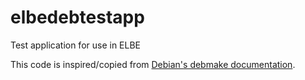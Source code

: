 # elbedebtestapp
Test application for use in ELBE

This code is inspired/copied from [Debian's debmake documentation](https://www.debian.org/doc/manuals/debmake-doc/ch09.en.html#cmake-single).

